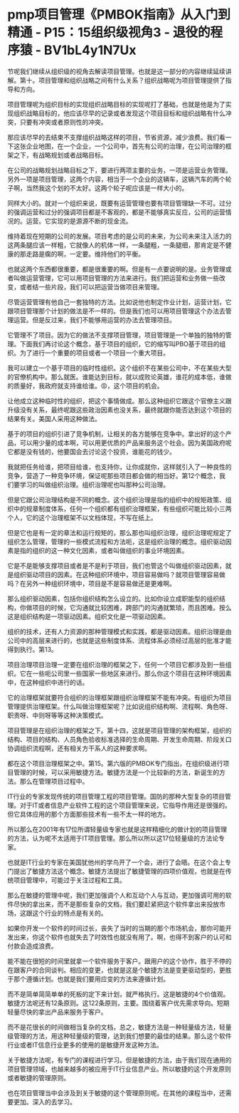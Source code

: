 # pmp项目管理《PMBOK指南》从入门到精通 - P15：15组织级视角3 - 退役的程序猿 - BV1bL4y1N7Ux

节呢我们继续从组织级的视角去解读项目管理。也就是这一部分的内容继续延续讲解。第十。项目管理和组织战略之间有什么关系？组织战略呢为项目管理提供了指导和方向。

项目管理呢为组织目标的实现组织战略目标的实现呢打了基础，也就是他是为了实现组织战略目标的，他应该尽早的记录或者发现这个项目目标和组织战略有什么冲突，只要有冲突或者原则性的冲突。

那应该尽早的去结束不支撑组织战略这样的项目，节省资源，减少浪费。我们看一下这张企业地图，在一个企业，一个公司中，首先有公司的治理，在公司治理的框架之下，有战略规划或者战略目标。

在公司的战略规划战略目标之下，要进行两项主要的业务，一项是运营业务管理。另外一项是项目管理，这两个内容，相当于一个企业的这辆车，这辆汽车的两个轮子啊，当然我这个划的不太好。这两个轮子呢应该是一样大小的。

同样大小的。就对一个组织来说，既要有运营管理也要有项目管理缺一不可。过分的强调运营和过分的强调项目都是不客观的，都是不能够真实反应，公司的运营情况的。运营。它实现的是源源不断的现金流。

维持着现在短期的公司的发展。项目考虑的是公司的未来，为公司未来注入活力的这两条腿应该一样粗，它就像人的机体一样，一条腿粗，一条腿细，那肯定是不健康的那走路是瘸的啊，一定要。维持他们的平衡。

也就这两个东西都很重要，都是很重要的啊。但是有一点要说明的是。业务管理或者叫做运营管理，它可以用项目管理的方法来进行。我们把运营和业务做一些改变，或者结一些片段，我们可以把运营当做项目来管理。

尽管运营管理有他自己一套独特的方法。比如说他也制定作业计划，运营计划，它跟项目管理那个计划的做法是不一样的。但是我们也可以用项目管理这个办法去管理运营。但是反过来，我们不能够用运营的办法去管理项目。

它管理不了项目。因为它的做法不支撑项目管理，项目管理是一个单独的独特的管理。下面我们再讨论这个概念，基于项目的组织，它的缩写叫PBO基于项目的组织。为了进行一个重要的项目或者一个项目一个重大项目。

我可以建立一个基于项目的临时性组织。这个组织不在某些公司中，不在某些大型的官僚机构中。那么就医。谁能达到目标，就以成败论英雄，谁花的成本低，谁做的质量好，我政府就支持谁给谁。😡，这个项目的机会。

让他成立这种临时性的组织，把这个事情做成。那么这种组织它跟这个官僚主义跟升级没有关系，最终呢跟这些政治因素也没关系，最终就跟你能否达到这个项目的结果有关。美国人采用这种做法。

基于的项目的组织引进了竞争机制，让相关的各方能够在竞争中。拿出好的这个产品，可以用少量的成本啊，可以用更优质的产品来服务这个社会。因为美国政府呢它都是没有钱的，他要国会去讨论这个投资，谁能花的钱少。

我就把任务给谁，把项目给谁，也支持你，让你成就你，这样就引入了一种良性的竞争，营造了一种竞争环境，保证呢那些项目都会做的相当好。第12个概念，我们要学习的叫做组织治理。组织治理呢也叫那种公司治理。

但是它跟公司治理结构是不同的概念。这个组织治理是指的组织中的规矩政策、组织中的规章制度体系，任何一个组织都有组织治理框架，有些组织可能比较小三两个人，它的这个治理框架不以文档体现，不写在纸上。

但是它也是有一定的章法和运行规矩的，那么那也叫组织治理，组织治理呢规定了组织怎么管理，管理的一些模式流程和方法呃，这是组织治理的概念。组织驱动因素是指的组织的这一种文化因素，或者叫做组织的事业环境因素。

它是不是能够支撑项目或者是不是利于项目，我们也管这个叫做组织驱动因素，就是组织驱动项目的因素。在这种组织环境中，项目容易做吗？就项目管理容易做吗？在另外一种组织环境中，项目是不是容易做还是更难啊。

那么组织驱动因素，包括你组织结构怎么设立的。比如你设立成职能型的组织结构，你做项目的时候，它沟通就比较困难，跨部门的沟通就繁琐，而且困难。按么这是组织结构是一项驱动因素。组织文化是一项驱动因素。

组织的技术，还有人力资源的那种管理模式和实践，都是驱动因素。组织治理是由公司中的高层来进行的，也就是这些制度体系、流程体系必须经过高层的批准才能得到执行。第13。

项目治理项目治理一定要在组织治理的框架之下，任何一个项目它都涉及到一些组织。它在一些呃公司里一些国家一些地区来进行。那么你这个项目在这种环境因素中，在这种组织中进行的话。

它的治理框架就要符合组织的治理框架跟组织治理框架不能有冲突。有组织为项目管理提供治理框架。什么叫做治理框架呢？比如说组织结构啊、流程啊、角色呀、职责呀、中则呀等等这种决策模式。

项目管理是在组织治理的框架之下。第十四，这就是项目管理的架构框架，组织的结构、项目的结构、人员角色验收标准选择的生命周期、开发生命周期、阶段关口协调组织流程啊，还有相关方干系人的这种要求啊。

都在这个项目治理框架之中。第15。第六版的PMBOK专门指出，在组织级进行项目管理的时候，可以采用敏捷方法。敏捷方法是一个比较新的方法，新诞生的方法。那么在管理项目过程中。

IT行业的专家发现传统的项目管理工程的项目管理。国防的那种大型复杂的项目管理。对于IT或者信息产业软件工程的这个项目管理来说，它指导作用还是很强的。但它具体应用的那个方面那些技术有一些不太一样的地方。

所以那么在2001年有17位所谓轻量级专家也就是这样精细化的做计划的项目管理的方法，认为呢不太适用于IT项目管理。那么所以所以这17位轻量级的方法论专家。

也就是IT行业的专家在美国犹他州的学鸟开了一个会，进行了会晤。在这个会上专门提出了敏捷方法这个概念。敏捷方法提出了敏捷管理的四项价值观，也就是在传统项目管理中，可能过于关注过程和工具。

那么在敏捷的管理中呢，我们更加强调个人和互动个人与互动，更加强调可用的软件尽快的拿出来，而不是那些复杂的文档，我们要赶紧把这个软件拿出来投放市场，这跟这个行业的特点是有关的。

如果你开发一个软件的时间过长，丧失了当时的当期的那个市场机会，那你可能开发出来，你这个软件也就失去了时效性也就没有用了。啊，也得不到客户的认可和付款会造成浪费。

能不能在很短的时间里就拿一个软件服务于客户。跟用户的这个协作，胜于不停的在跟客户的合同谈判。相应的变更，也就是这是个敏捷方法是变更驱动型的，更胜于那个遵循计划。也就是我们要用应变的方法来遵循计划。

而不是简单简简单单的死板的定下来计划，就严格执行。这是敏捷的4个价值观。敏捷方法呢还有12条原则。这122条原则，主要。围绕着客户优先需求导向。短期轻量尽快的拿出产品来服务于客户。

而不是花很长的时间做相当复杂的文档，总之，敏捷方法是一种轻量级方法，轻量级管理的方法，用这种轻量级的管理，达到我们想要的最佳的结果。那么这个软件行业或者IT信息行业更多的使用的是敏捷开发这种方法。

关于敏捷方法呢，有专门的课程进行学习。但是敏捷的方法，由于我们现在通用的项目管理领域，也越来越多的被应用于IT行业信息产业。所以敏捷的这个开发原则或者敏捷的管理原则。

也在项目管理当中会涉及到关于敏捷的这个管理原则呢。在其他的课程当中，还需要更加。深入的去学习。